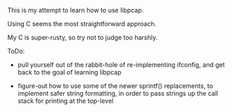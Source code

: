 This is my attempt to learn how to use libpcap.

Using C seems the most straightforward approach.

My C is super-rusty, so try not to judge too harshly.

ToDo:

 - pull yourself out of the rabbit-hole of re-implementing ifconfig,
   and get back to the goal of learning libpcap

 - figure-out how to use some of the newer sprintf() replacements, to
   implement safer string formatting, in order to pass strings up the
   call stack for printing at the top-level
